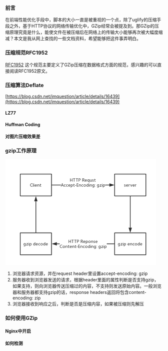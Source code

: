 ### 前言

在前端性能优化手段中，脚本的大小一直是被重视的一个点，除了uglify的压缩手段之外，基于HTTP协议的网络传输优化中，GZip经常会被提及到。那GZip的压缩原理究竟是什么，能使文件在被压缩后在网络上的传输大小能够再次被大幅度缩减？本文是我从网上查找的一些文档资料，希望能够把这件事弄明白。

### 压缩规范RFC1952

[RFC1952](https://tools.ietf.org/html/rfc1952) 这个规范主要定义了GZip压缩在数据格式方面的规范，感兴趣的可以直接阅读RFC1952原文。

### 压缩算法Deflate

[https://blog.csdn.net/imquestion/article/details/16439](https://blog.csdn.net/imquestion/article/details/16439)

#### LZ77

#### Huffman  Coding

**对图片压缩效果差**

### gzip工作原理

![](/assets/gzip.png)

1. 浏览器请求资源，并在request header里设置accept-encoding: gzip
2. 服务器收到浏览器发送的请求，根据header里面的属性判断是否支持gzip，如果支持，则向浏览器传送压缩过的内容，不支持则发送原始内容。一般浏览器和服务器都支持gzip的话，response headers返回将包含content-encoding: zip
3. 浏览器接收到响应之后，判断是否是压缩内容，如果被压缩则先解压

### 如何使用GZip

#### Nginx中开启

#### 如何检测



